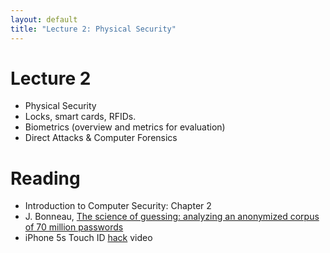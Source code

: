 ```yaml
---
layout: default
title: "Lecture 2: Physical Security"
---
```


# Lecture 2

- Physical Security
- Locks, smart cards, RFIDs.
- Biometrics (overview and metrics for evaluation)
- Direct Attacks & Computer Forensics

# Reading 

- Introduction to Computer Security: Chapter 2
- J. Bonneau, [The science of guessing: analyzing an anonymized corpus of 70 million passwords](http://www.jbonneau.com/doc/B12-IEEESP-analyzing_70M_anonymized_passwords.pdf)
- iPhone 5s Touch ID [hack](https://www.heise.de/video/artikel/iPhone-5s-Touch-ID-hack-in-detail-1966044.html) video

